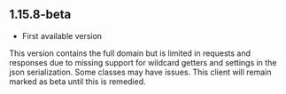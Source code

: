 ## 1.15.8-beta

- First available version

This version contains the full domain but is limited in requests and responses due to missing support for wildcard getters and settings in the json serialization. Some classes may have issues. This client will remain marked as beta until this is remedied.
